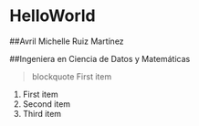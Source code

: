# HelloWorld

##Avril Michelle Ruiz Martínez

##Ingeniera en Ciencia de Datos y Matemáticas


> blockquote
> First item

1. First item
2. Second item
3. Third item
